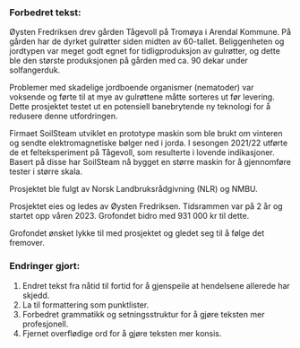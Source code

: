 ### Forbedret tekst:

Øysten Fredriksen drev gården Tågevoll på Tromøya i Arendal Kommune. På gården har de dyrket gulrøtter siden midten av 60-tallet. Beliggenheten og jordtypen var meget godt egnet for tidligproduksjon av gulrøtter, og dette ble den største produksjonen på gården med ca. 90 dekar under solfangerduk.

Problemer med skadelige jordboende organismer (nematoder) var voksende og førte til at mye av gulrøttene måtte sorteres ut før levering. Dette prosjektet testet ut en potensiell banebrytende ny teknologi for å redusere denne utfordringen.

Firmaet SoilSteam utviklet en prototype maskin som ble brukt om vinteren og sendte elektromagnetiske bølger ned i jorda. I sesongen 2021/22 utførte de et felteksperiment på Tågevoll, som resulterte i lovende indikasjoner. Basert på disse har SoilSteam nå bygget en større maskin for å gjennomføre tester i større skala.

Prosjektet ble fulgt av Norsk Landbruksrådgivning (NLR) og NMBU.

Prosjektet eies og ledes av Øysten Fredriksen. Tidsrammen var på 2 år og startet opp våren 2023. Grofondet bidro med 931 000 kr til dette.

Grofondet ønsket lykke til med prosjektet og gledet seg til å følge det fremover.

### Endringer gjort:

1. Endret tekst fra nåtid til fortid for å gjenspeile at hendelsene allerede har skjedd.
2. La til formattering som punktlister.
3. Forbedret grammatikk og setningsstruktur for å gjøre teksten mer profesjonell.
4. Fjernet overflødige ord for å gjøre teksten mer konsis.

